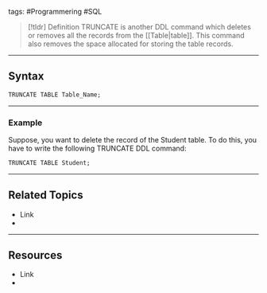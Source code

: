 tags: #Programmering #SQL

> [!tldr] Definition
> TRUNCATE is another DDL command which deletes or removes all the records from the [[Table|table]].
> This command also removes the space allocated for storing the table records.

---

## Syntax
```SQL
TRUNCATE TABLE Table_Name;
```

---

### Example
Suppose, you want to delete the record of the Student table. To do this, you have to write the following TRUNCATE DDL command:

```SQL
TRUNCATE TABLE Student;
```

---

## Related Topics
- Link
- 

---

## Resources
- Link
- 